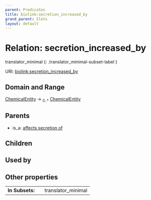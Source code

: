 ```yaml
---
parent: Predicates
title: biolink:secretion_increased_by
grand_parent: Slots
layout: default
---
```


# Relation: secretion_increased_by

translator_minimal
{: .translator_minimal-subset-label }




URI: [biolink:secretion_increased_by](https://w3id.org/biolink/vocab/secretion_increased_by)

## Domain and Range

[ChemicalEntity](ChemicalEntity.md) ->  <sub>0..*</sub> [ChemicalEntity](ChemicalEntity.md)

## Parents

 *  is_a: [affects secretion of](affects_secretion_of.md)

## Children


## Used by


## Other properties

|  |  |  |
| --- | --- | --- |
| **In Subsets:** | | translator_minimal |

